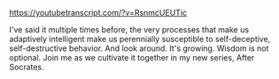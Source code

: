 https://youtubetranscript.com/?v=RsnmcUEUTic

 I've said it multiple times before, the very processes that make us adaptively intelligent make us perennially susceptible to self-deceptive, self-destructive behavior. And look around. It's growing. Wisdom is not optional. Join me as we cultivate it together in my new series, After Socrates.
